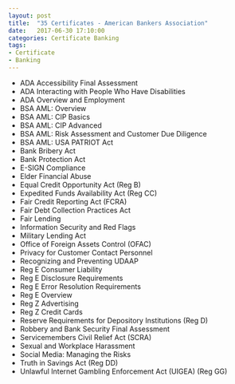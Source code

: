 ```yaml
---
layout: post
title:  "35 Certificates - American Bankers Association"
date:   2017-06-30 17:10:00
categories: Certificate Banking
tags:
- Certificate
- Banking
---
```


- ADA Accessibility Final Assessment
- ADA Interacting with People Who Have Disabilities
- ADA Overview and Employment
- BSA AML: Overview
- BSA AML: CIP Basics
- BSA AML: CIP Advanced
- BSA AML: Risk Assessment and Customer Due Diligence
- BSA AML: USA PATRIOT Act
- Bank Bribery Act
- Bank Protection Act
- E-SIGN Compliance
- Elder Financial Abuse
- Equal Credit Opportunity Act (Reg B)
- Expedited Funds Availability Act (Reg CC)
- Fair Credit Reporting Act (FCRA)
- Fair Debt Collection Practices Act
- Fair Lending
- Information Security and Red Flags
- Military Lending Act
- Office of Foreign Assets Control (OFAC)
- Privacy for Customer Contact Personnel
- Recognizing and Preventing UDAAP
- Reg E Consumer Liability
- Reg E Disclosure Requirements
- Reg E Error Resolution Requirements
- Reg E Overview
- Reg Z Advertising
- Reg Z Credit Cards
- Reserve Requirements for Depository Institutions (Reg D)
- Robbery and Bank Security Final Assessment
- Servicemembers Civil Relief Act (SCRA)
- Sexual and Workplace Harassment
- Social Media: Managing the Risks
- Truth in Savings Act (Reg DD)
- Unlawful Internet Gambling Enforcement Act (UIGEA) (Reg GG)